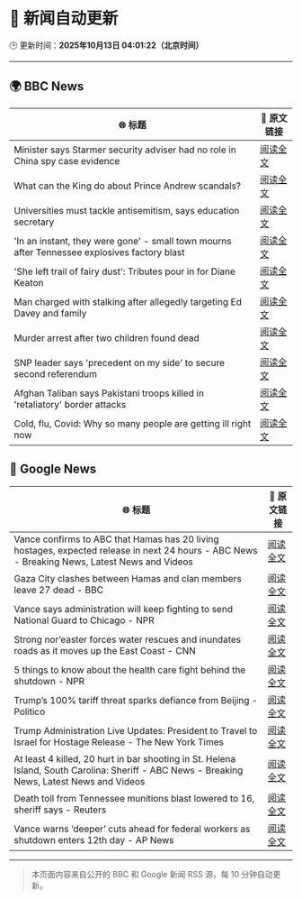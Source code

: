 # 🧠 新闻自动更新

🕒 更新时间：**2025年10月13日 04:01:22（北京时间）**

---

## 🌍 BBC News

| 🌐 标题 | 🔗 原文链接 |
|--------|-------------|
| Minister says Starmer security adviser had no role in China spy case evidence | [阅读全文](https://www.bbc.com/news/articles/cg424d712q7o?at_medium=RSS&at_campaign=rss) |
| What can the King do about Prince Andrew scandals? | [阅读全文](https://www.bbc.com/news/articles/c04q4v64q05o?at_medium=RSS&at_campaign=rss) |
| Universities must tackle antisemitism, says education secretary | [阅读全文](https://www.bbc.com/news/articles/cly9y7gg6eqo?at_medium=RSS&at_campaign=rss) |
| 'In an instant, they were gone' - small town mourns after Tennessee explosives factory blast | [阅读全文](https://www.bbc.com/news/articles/cwy8y0rnw2eo?at_medium=RSS&at_campaign=rss) |
| 'She left trail of fairy dust': Tributes pour in for Diane Keaton | [阅读全文](https://www.bbc.com/news/articles/cr5q5rp4r64o?at_medium=RSS&at_campaign=rss) |
| Man charged with stalking after allegedly targeting Ed Davey and family | [阅读全文](https://www.bbc.com/news/articles/c77d702znm4o?at_medium=RSS&at_campaign=rss) |
| Murder arrest after two children found dead | [阅读全文](https://www.bbc.com/news/articles/c78n8y3mlxko?at_medium=RSS&at_campaign=rss) |
| SNP leader says 'precedent on my side' to secure second referendum | [阅读全文](https://www.bbc.com/news/articles/cg424dk03x9o?at_medium=RSS&at_campaign=rss) |
| Afghan Taliban says Pakistani troops killed in 'retaliatory' border attacks | [阅读全文](https://www.bbc.com/news/articles/cgmzmn4971zo?at_medium=RSS&at_campaign=rss) |
| Cold, flu, Covid: Why so many people are getting ill right now | [阅读全文](https://www.bbc.com/news/articles/c1jz608l9l4o?at_medium=RSS&at_campaign=rss) |

## 📰 Google News

| 🌐 标题 | 🔗 原文链接 |
|--------|-------------|
| Vance confirms to ABC that Hamas has 20 living hostages, expected release in next 24 hours - ABC News - Breaking News, Latest News and Videos | [阅读全文](https://news.google.com/rss/articles/CBMipgFBVV95cUxOUVNfREF2TmQ5V2ZZWVhNMTlLdnNkaHNJT25CZjNyVEJkRmdQZDAtX3NLcHVwRXdzZ2hyUlBsZy13T3ppTFZKcThIbldMOFZ3QkllcWJLSEM4bUdONkwyajNUX1lxWUlUTWVtSkpIdTVheXd4TV95c3RjdlpCaTRNYml2UUpaVEFYNnl5c1YyV0hXd2ZnWkdVS3RlU29UUkNWWVVlalBB0gGrAUFVX3lxTE8weGRteWdKZ2NiTWZrd19BZkZ5R0V4MGNRVEVaV05Yd2NMYnhrTXVkOXFOVTBBLTFWLUNlTnNQYmR3SC1SX2pUSEk3aTZ0ZGl5d2ZXRllTYmo4SVEwc0g5UjVWcmJCNW1uNTlmVTd6TWt3OWNwdmktSmw4SFRzTjlGaGFhUndWd3lVaF9UNW53MW9NcVBqRjlBaXBLM28yb1R0OE01ODhDLVl1Zw?oc=5) |
| Gaza City clashes between Hamas and clan members leave 27 dead - BBC | [阅读全文](https://news.google.com/rss/articles/CBMiWkFVX3lxTFBWMy1zeHlXSmhVTXNGWGlGd1hIeVVrb2dJQVcwUGdpdk5lS3BKd2dtZGhsNnpzbXNneUhNLWtGZTFqLWhSaXZ3azZtWlNOdHl4eEZ3d1FnN0owQdIBX0FVX3lxTE5WZkdvUnNBcmU0ekFIeDBlM2ZGSGw2TUV4R2VDdXN0V3FRbmRrbmFhYkJyMmVJQjk0Z3dROHdNUENvekZubnA2eFd2NTVlbU9HVHZoMnVqREljMDNHVmpn?oc=5) |
| Vance says administration will keep fighting to send National Guard to Chicago - NPR | [阅读全文](https://news.google.com/rss/articles/CBMiqwFBVV95cUxON0R2d0VkNmFSeGRvc2lqb3ZBSlhQcU5ycU84NWM4SFBKV1RzNE5zUi1PVDA2M2piWVhoQ3Y4MXF2al9NQmpUYm5WSXBaaHF4RmFMNW9HMmJwcnp2bEpNM0dYTm1pUzB6YWlISnZxVGQyZms1OHhOYktoXzJyTUhOV2tpUlhac29WWFBSNVNPcmdHdVQ2d1ktT1NkM29tSGFXcThJWWI4bUppUmM?oc=5) |
| Strong nor’easter forces water rescues and inundates roads as it moves up the East Coast - CNN | [阅读全文](https://news.google.com/rss/articles/CBMijAFBVV95cUxOR290aFdtTVhQMVBDNnp3YnFDU25lSG1PNmYwNTlwOWluUEpEaXRKNzVPbUwycm84VUZQNGZRZU9uUzFoVDVQQkhzZk5RUDF0dWFEYUh0ZTBPN2RlSHg1ZGhzZlRnVFd0U194TTNQdjRWMVh6b1VhVkszX1hadWZicHlqcFQzMzZpUlVYWQ?oc=5) |
| 5 things to know about the health care fight behind the shutdown - NPR | [阅读全文](https://news.google.com/rss/articles/CBMiiAFBVV95cUxNZlJMS2MtR0ZOLU10RURaVDJXLXBGbGRwdmRWTFRaTEpjQUJjU0pQeEZPT245NWtUQ3FMcWt0Sm9HVk5sSG5wb2FpRkw2bmhlNTJTSkUxSnRiM05hN1hQS3ZNNGRsaVo0NHVyM2hWOVk0a0p6cGFrSlhaQXZkWGRPZ3F4TjVDajR5?oc=5) |
| Trump’s 100% tariff threat sparks defiance from Beijing - Politico | [阅读全文](https://news.google.com/rss/articles/CBMiiAFBVV95cUxOT1hweTJ1V25qZWROZWtSbUtCTmlsT0lKMlBHTWlZN3JFUUZCU1hLN1VrdzBvZHlnWVpjakM2SHNnQzhXR0ZLY2JzYkR0VUpNcDB4VFlkU25uM0hrYW0yemZ2QWV0MWZFU0VzVGVpNDBiZF9GQXFqd2VTLUJFWmlqd1U4cUpWa1F6?oc=5) |
| Trump Administration Live Updates: President to Travel to Israel for Hostage Release - The New York Times | [阅读全文](https://news.google.com/rss/articles/CBMiY0FVX3lxTE5fakk2WlFZanV3REIzb2lRS2RJelA3Y29nM3drWEdzRGwyR0JWenE5UG55MkZyU25RakZGbFU5UVhDczk4bmpjc1ZKR2JpUDk4V1czc2pjbjBoLTJfY28tTlVsTQ?oc=5) |
| At least 4 killed, 20 hurt in bar shooting in St. Helena Island, South Carolina: Sheriff - ABC News - Breaking News, Latest News and Videos | [阅读全文](https://news.google.com/rss/articles/CBMijAFBVV95cUxNQl85STZfWXZZSzQ3OHZjeHJKcDZ2RTV3ZjkxU1MzLUNHS1JzOFJ2VUIxSGxwdHpVR2c1OVJnUmV5WUM2N2hBemxZVEdpalNNdGszSGRJZkRWWFJUVllKejZWMDlKYldyOVVaZDFMc0VSMEZ2cEFMV295dlVLaEZyUUhEckNyb2xFbHZqa9IBkgFBVV95cUxQcURMekFrekthQm14WTZKMEpUeERmUmRPbG1xRC0zTHRhTnJhRktIMTgzMW5HRU9ZZWx0N1NnOG1hNnRNS3FGc2U4VmlKWGt2QldUQ0N3WDhYYWhGektqRVFNU3R5eEx4bW1XY2tNZlBydHBvQkItcktuU0tfT0tZdEFFOTZkT1dVMVdycXZzT2YtUQ?oc=5) |
| Death toll from Tennessee munitions blast lowered to 16, sheriff says - Reuters | [阅读全文](https://news.google.com/rss/articles/CBMiuAFBVV95cUxNTnpscDVGWm43ZlVWNjhWS3JJc1lKcWZYamlWR0VCRGVhLUNpSm5adkVTLVFFcW5aX0Q0Yk8xeU9VZDN2NmVLUGM2MktVWi1kd1FKeXpFVGhTTjRTZTVnUUR6QnBXR1h5WlBOaU5mQXlZcUJYMURfczd0SXF5TFllRUlYUjB0c3NzN2VxdEtCUkd0RVZreUtaZlJXc0JWb0xlU2NIUlR2ZFNudmt6YWJ2czdieGZxN3FV?oc=5) |
| Vance warns ‘deeper’ cuts ahead for federal workers as shutdown enters 12th day - AP News | [阅读全文](https://news.google.com/rss/articles/CBMitgFBVV95cUxOWXVHTzdQaGlyUDdod0dGS0NCRlJyY3dTTkpnSXUwdHp2SkRjNmtEcTBleDNNaXJtOTc4N3FSYUUtZDdRSXVJdjg1bkNBQlRlSjBiajBncEZDbk9Yakg2VHNRWktVMFc4ckl5RkU5Tnd6SUtSbWFlbVhBSTlHTmZ6aExUZkpuUkJFYkZmZHJKWmp1U1BuS1IydkVMclFzZ1c5NlNMcEJuSWhKN1VJc3lIcHFsMGpOdw?oc=5) |

---
> 本页面内容来自公开的 BBC 和 Google 新闻 RSS 源，每 10 分钟自动更新。